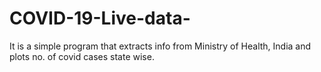 # COVID-19-Live-data-
It is a simple program that extracts info from Ministry of Health, India and plots no. of covid cases state wise.
